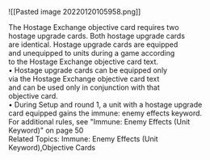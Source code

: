 ![[Pasted image 20220120105958.png]]

The Hostage Exchange objective card requires two  
hostage upgrade cards. Both hostage upgrade cards  
are identical. Hostage upgrade cards are equipped  
and unequipped to units during a game according  
to the Hostage Exchange objective card text.  
• Hostage upgrade cards can be equipped only  
via the Hostage Exchange objective card text  
and can be used only in conjunction with that  
objective card.  
• During Setup and round 1, a unit with a hostage upgrade  
card equipped gains the immune: enemy effects keyword.  
For additional rules, see "Immune: Enemy Effects (Unit  
Keyword)" on page 50  
Related Topics: Immune: Enemy Effects (Unit  
Keyword),Objective Cards